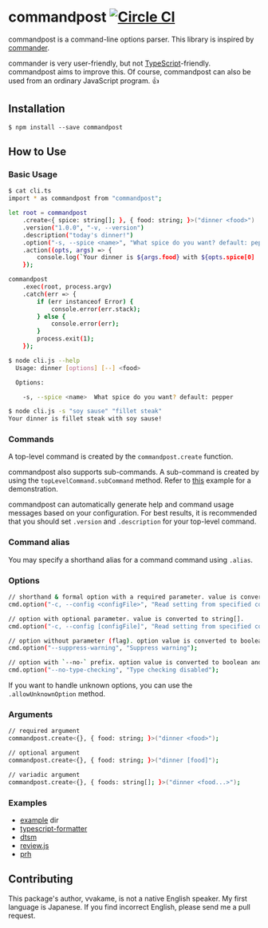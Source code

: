 # commandpost [![Circle CI](https://circleci.com/gh/vvakame/commandpost.png?style=badge)](https://circleci.com/gh/vvakame/commandpost)

commandpost is a command-line options parser.
This library is inspired by [commander](https://www.npmjs.com/package/commander).

commander is very user-friendly, but not [TypeScript](https://www.npmjs.com/package/typescript)-friendly.
commandpost aims to improve this.
Of course, commandpost can also be used from an ordinary JavaScript program. :+1:

## Installation

```
$ npm install --save commandpost
```

## How to Use

### Basic Usage

```sh
$ cat cli.ts
import * as commandpost from "commandpost";

let root = commandpost
	.create<{ spice: string[]; }, { food: string; }>("dinner <food>")
	.version("1.0.0", "-v, --version")
	.description("today's dinner!")
	.option("-s, --spice <name>", "What spice do you want? default: pepper")
	.action((opts, args) => {
		console.log(`Your dinner is ${args.food} with ${opts.spice[0] || "pepper"}!`);
	});

commandpost
	.exec(root, process.argv)
	.catch(err => {
		if (err instanceof Error) {
			console.error(err.stack);
		} else {
			console.error(err);
		}
		process.exit(1);
	});

$ node cli.js --help
  Usage: dinner [options] [--] <food>

  Options:

    -s, --spice <name>  What spice do you want? default: pepper

$ node cli.js -s "soy sause" "fillet steak"
Your dinner is fillet steak with soy sause!
```

### Commands

A top-level command is created by the `commandpost.create` function.

commandpost also supports sub-commands.
A sub-command is created by using the `topLevelCommand.subCommand` method.
Refer to [this](https://github.com/vvakame/commandpost/blob/master/example/usage.ts#L36) example for a demonstration.

commandpost can automatically generate help and command usage messages based on your configuration. For best results, it is recommended that you should set `.version` and `.description` for your top-level command.

### Command alias

You may specify a shorthand alias for a command command using `.alias`.

### Options

```sh
// shorthand & formal option with a required parameter. value is converted to string[].
cmd.option("-c, --config <configFile>", "Read setting from specified config file path");

// option with optional parameter. value is converted to string[].
cmd.option("-c, --config [configFile]", "Read setting from specified config file path");

// option without parameter (flag). option value is converted to boolean and defaults to `false`.
cmd.option("--suppress-warning", "Suppress warning");

// option with `--no-` prefix. option value is converted to boolean and defaults to true.
cmd.option("--no-type-checking", "Type checking disabled");
```

If you want to handle unknown options, you can use the `.allowUnknownOption` method.

### Arguments

```sh
// required argument
commandpost.create<{}, { food: string; }>("dinner <food>");

// optional argument
commandpost.create<{}, { food: string; }>("dinner [food]");

// variadic argument
commandpost.create<{}, { foods: string[]; }>("dinner <food...>");
```

### Examples

* [example](https://github.com/vvakame/commandpost/blob/master/example/usage.ts) dir
* [typescript-formatter](https://github.com/vvakame/typescript-formatter/blob/master/lib/cli.ts)
* [dtsm](https://github.com/vvakame/dtsm/blob/master/lib/cli.ts)
* [review.js](https://github.com/vvakame/review.js/blob/master/lib/cli.ts)
* [prh](https://github.com/vvakame/prh/blob/master/lib/cli.ts)

## Contributing

This package's author, vvakame, is not a native English speaker. My first language is Japanese.
If you find incorrect English, please send me a pull request.
